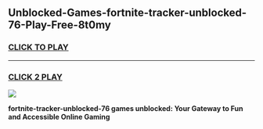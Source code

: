
## Unblocked-Games-fortnite-tracker-unblocked-76-Play-Free-8t0my
<h3>
<a href="https://premium76.site?title=fortnite-tracker-unblocked-76&ref=18A1">CLICK TO PLAY</a></h3>
<hr>

<h3>
<a href="https://premium76.site?title=fortnite-tracker-unblocked-76&ref=18A1">CLICK 2 PLAY</a>
  
</h3>

<a href="https://premium76.site?title=fortnite-tracker-unblocked-76&ref=18A1"><img src="https://clearcache.store/games.png"></a>


**fortnite-tracker-unblocked-76 games unblocked: Your Gateway to Fun and Accessible Online Gaming**
